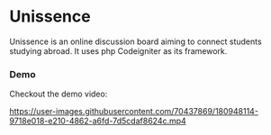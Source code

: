 # Unissence
Unissence is an online discussion board aiming to connect students studying abroad. 
It uses php Codeigniter as its framework.


### Demo
Checkout the demo video:


https://user-images.githubusercontent.com/70437869/180948114-9718e018-e210-4862-a6fd-7d5cdaf8624c.mp4

